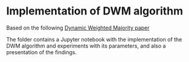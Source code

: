 # Implementation of DWM algorithm

Based on the following [Dynamic Weighted Majority paper](https://gist.github.com/PurpleBooth/109311bb0361f32d87a2)

The folder contains a Jupyter notebook with the implementation of the DWM algorithm and experiments with its 
parameters, and also a presentation of the findings.
